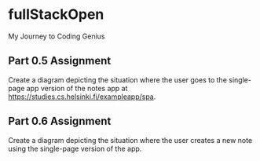 # fullStackOpen
My Journey to Coding Genius

## Part 0.5 Assignment
Create a diagram depicting the situation where the user goes to the single-page app version of the notes app at https://studies.cs.helsinki.fi/exampleapp/spa.

## Part 0.6 Assignment
Create a diagram depicting the situation where the user creates a new note using the single-page version of the app.